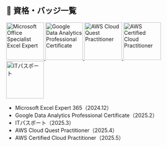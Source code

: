 ## 🏅 資格・バッジ一覧

<a href="https://www.credly.com/badges/675fe2a4-899b-45a5-a695-c51450d04ff4/public_url" target="_blank">
  <img src="https://github.com/user-attachments/assets/377158d2-9a4b-41ad-9c7c-14f5e636962a" alt="Microsoft Office Specialist Excel Expert" width="100">
</a>
<a href="https://www.credly.com/badges/90ca542c-f248-4188-80b3-84e19ddc628d/public_url" target="_blank">
  <img src="https://github.com/user-attachments/assets/6d5b28e0-0663-4c73-890d-ae853c78247c" alt="Google Data Analytics Professional Certificate" width="100">
</a>
<a href="https://www.credly.com/badges/34f9f6e4-1fd4-4615-807c-d19fae1cfdc6/public_url" target="_blank">
  <img src="https://github.com/user-attachments/assets/d6a4d620-28e8-41bd-b13e-8995e9954124" alt="AWS Cloud Quest Practitioner" width="100">
</a>
<a href="https://www.credly.com/badges/9189ac9f-a90c-40b7-98f3-0b2f6cae0632/public_url" target="_blank">
  <img src="https://github.com/user-attachments/assets/2ea31509-356e-4014-9ca0-605f28ae8b1a" alt="AWS Certified Cloud Practitioner" width="100">
</a>
<a href="#" target="_blank">
  <img src="https://upload.wikimedia.org/wikipedia/commons/4/4b/IT_Passport_Logo.png" alt="ITパスポート" width="100">
</a>

- Microsoft Excel Expert 365（2024.12）  
- Google Data Analytics Professional Certificate（2025.2）  
- ITパスポート（2025.3）
- AWS Cloud Quest Practitioner（2025.4）  
- AWS Certified Cloud Practitioner（2025.5）  

